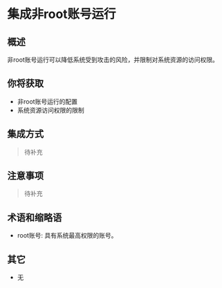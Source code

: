 # 集成非root账号运行

## 概述

非root账号运行可以降低系统受到攻击的风险，并限制对系统资源的访问权限。

## 你将获取

- 非root账号运行的配置
- 系统资源访问权限的限制

## 集成方式

> 待补充

## 注意事项

> 待补充

## 术语和缩略语

- root账号: 具有系统最高权限的账号。

## 其它

- 无
